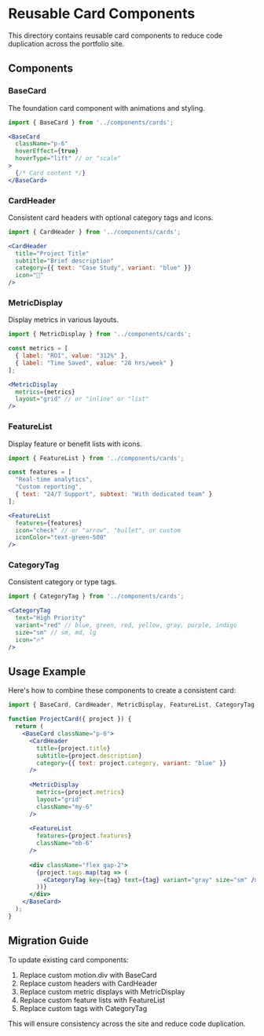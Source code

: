 # Reusable Card Components

This directory contains reusable card components to reduce code duplication across the portfolio site.

## Components

### BaseCard
The foundation card component with animations and styling.

```jsx
import { BaseCard } from '../components/cards';

<BaseCard 
  className="p-6"
  hoverEffect={true}
  hoverType="lift" // or "scale"
>
  {/* Card content */}
</BaseCard>
```

### CardHeader
Consistent card headers with optional category tags and icons.

```jsx
import { CardHeader } from '../components/cards';

<CardHeader 
  title="Project Title"
  subtitle="Brief description"
  category={{ text: "Case Study", variant: "blue" }}
  icon="🚀"
/>
```

### MetricDisplay
Display metrics in various layouts.

```jsx
import { MetricDisplay } from '../components/cards';

const metrics = [
  { label: "ROI", value: "312%" },
  { label: "Time Saved", value: "28 hrs/week" }
];

<MetricDisplay 
  metrics={metrics}
  layout="grid" // or "inline" or "list"
/>
```

### FeatureList
Display feature or benefit lists with icons.

```jsx
import { FeatureList } from '../components/cards';

const features = [
  "Real-time analytics",
  "Custom reporting",
  { text: "24/7 Support", subtext: "With dedicated team" }
];

<FeatureList 
  features={features}
  icon="check" // or "arrow", "bullet", or custom
  iconColor="text-green-500"
/>
```

### CategoryTag
Consistent category or type tags.

```jsx
import { CategoryTag } from '../components/cards';

<CategoryTag 
  text="High Priority"
  variant="red" // blue, green, red, yellow, gray, purple, indigo
  size="sm" // sm, md, lg
  icon="🔥"
/>
```

## Usage Example

Here's how to combine these components to create a consistent card:

```jsx
import { BaseCard, CardHeader, MetricDisplay, FeatureList, CategoryTag } from '../components/cards';

function ProjectCard({ project }) {
  return (
    <BaseCard className="p-6">
      <CardHeader 
        title={project.title}
        subtitle={project.description}
        category={{ text: project.category, variant: "blue" }}
      />
      
      <MetricDisplay 
        metrics={project.metrics}
        layout="grid"
        className="my-6"
      />
      
      <FeatureList 
        features={project.features}
        className="mb-6"
      />
      
      <div className="flex gap-2">
        {project.tags.map(tag => (
          <CategoryTag key={tag} text={tag} variant="gray" size="sm" />
        ))}
      </div>
    </BaseCard>
  );
}
```

## Migration Guide

To update existing card components:

1. Replace custom motion.div with BaseCard
2. Replace custom headers with CardHeader
3. Replace custom metric displays with MetricDisplay
4. Replace custom feature lists with FeatureList
5. Replace custom tags with CategoryTag

This will ensure consistency across the site and reduce code duplication.